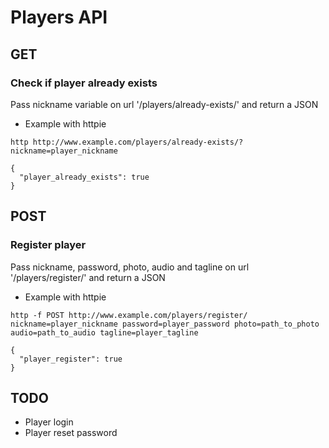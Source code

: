 # Players API


## GET

### Check if player already exists
Pass nickname variable on url '/players/already-exists/' and return a JSON
* Example with httpie
```
http http://www.example.com/players/already-exists/?nickname=player_nickname

{
  "player_already_exists": true
}
```


## POST

### Register player
Pass nickname, password, photo, audio and tagline on url '/players/register/' and return a JSON
* Example with httpie
```
http -f POST http://www.example.com/players/register/ nickname=player_nickname password=player_password photo=path_to_photo audio=path_to_audio tagline=player_tagline

{
  "player_register": true
}
```


## TODO
* Player login
* Player reset password
